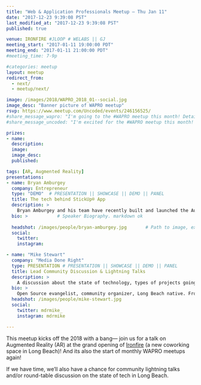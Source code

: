 ```yaml
---
title: "Web & Application Professionals Meetup – Thu Jan 11"
date: "2017-12-23 9:39:08 PST"                                                 # posted date
last_modified_at: "2017-12-23 9:39:08 PST"                                     # last_modified_at date
published: true

venue: IRONFIRE #JLOOP # WELABS || GJ
meeting_start: "2017-01-11 19:00:00 PDT"                                        # meeting start date
meeting_end: "2017-01-11 21:00:00 PDT"                                          # meeting end date
#meeting_time: 7-9p

#categories: meetup
layout: meetup
redirect_from:
  - next/
  - meetup/next/

image: /images/2018/WAPRO_2018_01--social.jpg
image_desc: "Banner picture of WAPRO meetup"
rsvp: https://www.meetup.com/Uncoded/events/246156525/
#share_message_wapro: "I'm going to the #WAPRO meetup this month! Details: meetup.com/uncoded/events/"
#share_message_uncoded: "I'm excited for the #WAPRO meetup this month! meetup.com/uncoded/events/ @uncodedlb #uncoded"

prizes:
- name:
  description:
  image:
  image_desc:
  published:

tags: [AR, Augmented Reality]
presentations:
- name: Bryan Amburgey
  company: Entrepreneur
  type: "DEMO"  # PRESENTATION || SHOWCASE || DEMO || PANEL
  title: The tech behind StickUp® App 
  description: >
    Bryan Amburgey and his team have recently built and launched the Augmented Reality app, StickUp®. Come learn about StickUp and more information about broader trends in AR for 2018. Please download the app now as you can use it to decorate your Christmas tree with photos and 3d ornaments.  It is available for free now on IOS and Android. Try it, then come learn how this cool app was built, and how it represents the new era of Augmented Reality.  
  bio: >           # Speaker Biography. markdown ok
    
  headshot: /images/people/bryan-amburgey.jpg       # Path to image, ex: /images/people/foobar.jpg
  social:
    twitter: 
    instagram: 

- name: "Mike Stewart"
  company: "Media Done Right"
  type: PRESENTATION # PRESENTATION || SHOWCASE || DEMO || PANEL
  title: Lead Community Discussion & Lightning Talks
  description: >
    A discussion about the state of technology, types of projects going on locally, and time for general Q & A.
  bio: >
    Open Source evangelist, community organizer, Long Beach native. From enterprise I.T. to consulting.  Ultimately, licensing independence for his clients plus the discovery of the principles behind free software, led him to Drupal as a veritable swiss-army-knife for the web, and more generally the promotion and use of freedom software.
  headshot: /images/people/mike-stewart.jpg
  social:
    twitter: mdrmike_
    instagram: mdrmike

---
```



This meetup kicks off the 2018 with a bang— join us for a talk on Augmented Reality (AR) at the grand opening of [Ironfire](http://ironfire.co) (a new coworking space in Long Beach)! And its also the start of monthly WAPRO meetups again! 

If we have time, we’ll also have a chance for community lightning talks and/or round-table discussion on the state of tech in Long Beach.

